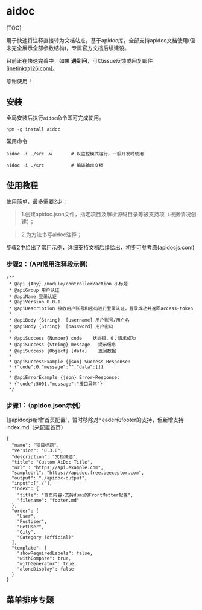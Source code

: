 # aidoc 
[TOC]

用于快速将注释直接转为文档站点，基于apidoc库，全部支持apidoc文档使用(但未完全展示全部参数结构)，专属官方文档后续建设。

目前正在快速完善中，如果 **遇到问**，可以issue反馈或回复邮件[inetink@126.com]。

感谢使用！

## 安装

全局安装后执行`aidoc`命令即可完成使用。

```
npm -g install aidoc
```

常用命令
```
aidoc -i ./src -w   	# 以监控模式运行，一般开发时使用

aidoc -i ./src 			# 编译输出文档
```


## 使用教程

使用简单，最多需要2步：

> 1.创建apidoc.json文件，指定项目及解析源码目录等被支持项（根据情况创建）；

> 2.为方法书写aidoc注释；

步骤2中给出了常用示例，详细支持文档后续给出，初步可参考原(apidocjs.com)

### 步骤2：（API常用注释段示例）
```
/**
 * @api {Any} /module/controller/action 小标题
 * @apiGroup 用户认证
 * @apiName 登录认证
 * @apiVersion 0.0.1
 * @apiDescription 接收用户账号和密码进行登录认证，登录成功并返回access-token
 *
 * @apiBody {String}  [username] 用户账号/用户名
 * @apiBody {String}  [password] 用户密码
 *
 * @apiSuccess {Number} code    状态码，0：请求成功
 * @apiSuccess {String} message   提示信息
 * @apiSuccess {Object} [data]    返回数据
 *
 * @apiSuccessExample {json} Success-Response:
 * {"code":0,"message":"","data":[]}
 *
 * @apiErrorExample {json} Error-Response:
 * {"code":5001,"message":"接口异常"}
 */
```
### 步骤1：（apidoc.json示例）

较apidocjs新增‘首页配置’，暂时移除对header和footer的支持，但新增支持index.md（来配置首页） 
```
{
  "name": "项目标题",
  "version": "0.3.0",
  "description": "文档描述",
  "title": "Custom AiDoc Title",
  "url" : "https://api.example.com",
  "sampleUrl": "https://apidoc.free.beeceptor.com",
  "output": "./apidoc-output",
  "input":["./"],
  "index": {
    "title": "首页内容-支持dumi的FrontMatter配置",
    "filename": "footer.md"
  },
  "order": [
    "User",
    "PostUser",
    "GetUser",
    "City",
    "Category (official)"
  ],
  "template": {
    "showRequiredLabels": false,
    "withCompare": true,
    "withGenerator": true,
    "aloneDisplay": false
  }
}

```

## 菜单排序专题



